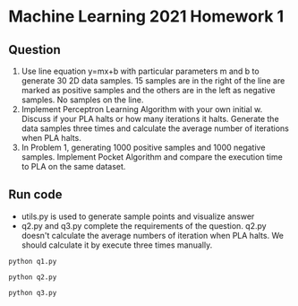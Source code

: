 # Machine Learning 2021 Homework 1

## Question
1. Use line equation y=mx+b with particular parameters m and b to generate 30 2D data samples. 15 samples are in the right of the line are marked as positive samples and the others are in the left as negative samples. No samples on the line.
2. Implement Perceptron Learning Algorithm with your own initial w. Discuss if your PLA halts or how many iterations it halts. Generate the data samples three times and calculate the average number of iterations when PLA halts.
3. In Problem 1, generating 1000 positive samples and 1000 negative samples. Implement Pocket Algorithm and compare the execution time to PLA on the same dataset.

## Run code
- utils.py is used to generate sample points and visualize answer
- q2.py and q3.py complete the requirements of the question. q2.py doesn't calculate the average numbers of iteration when PLA halts. We should calculate it by execute three times manually.

```
python q1.py
```
```
python q2.py
```
```
python q3.py
```
